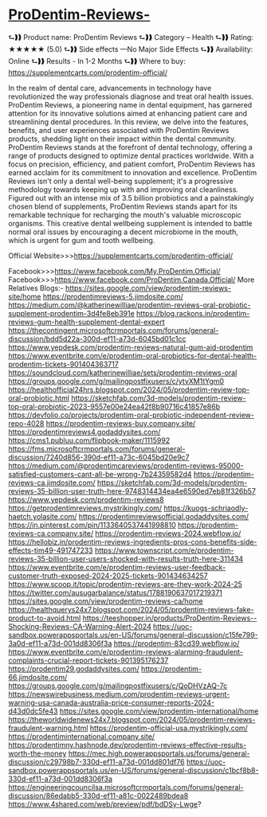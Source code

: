 # [ProDentim-Reviews-](https://www.facebook.com/My.ProDentim.Official/)
⮑❱❱ Product name: ProDentim Reviews
⮑❱❱ Category – Health 
⮑❱❱ Rating: ★★★★★ (5.0) 
⮑❱❱ Side effects —No Major Side Effects 
⮑❱❱ Availability: Online
⮑❱❱ Results - In 1-2 Months
⮑❱❱ Where to buy: https://supplementcarts.com/prodentim-official/



In the realm of dental care, advancements in technology have revolutionized the way professionals diagnose and treat oral health issues. ProDentim Reviews, a pioneering name in dental equipment, has garnered attention for its innovative solutions aimed at enhancing patient care and streamlining dental procedures. In this review, we delve into the features, benefits, and user experiences associated with ProDentim Reviews products, shedding light on their impact within the dental community.
ProDentim Reviews stands at the forefront of dental technology, offering a range of products designed to optimize dental practices worldwide. With a focus on precision, efficiency, and patient comfort, ProDentim Reviews has earned acclaim for its commitment to innovation and excellence.
ProDentim Reviews isn't only a dental well-being supplement; it's a progressive methodology towards keeping up with and improving oral cleanliness. Figured out with an intense mix of 3.5 billion probiotics and a painstakingly chosen blend of supplements, ProDentim Reviews stands apart for its remarkable technique for recharging the mouth's valuable microscopic organisms. This creative dental wellbeing supplement is intended to battle normal oral issues by encouraging a decent microbiome in the mouth, which is urgent for gum and tooth wellbeing.


Official Website>>>https://supplementcarts.com/prodentim-official/

Facebook>>>https://www.facebook.com/My.ProDentim.Official/
Facebook>>>https://www.facebook.com/ProDentim.Canada.Official/
More Relatives Blogs:-
https://sites.google.com/view/prodentim-reviews-site/home
https://prodentimreviews-5.jimdosite.com/
https://medium.com/@katherinewilliae/prodentim-reviews-oral-probiotic-supplement-prodentim-3d4fe8eb391e
https://blog.rackons.in/prodentim-reviews-gum-health-supplement-dental-expert
https://thecontingent.microsoftcrmportals.com/forums/general-discussion/bdd5d22a-300d-ef11-a73d-6045bd01c1cc
https://www.yepdesk.com/prodentim-reviews-natural-gum-aid-prodentim
https://www.eventbrite.com/e/prodentim-oral-probiotics-for-dental-health-prodentim-tickets-901404363717
https://soundcloud.com/katherinewilliae/sets/prodentim-reviews-oral
https://groups.google.com/g/mailingpostfixusers/c/ytvXM1tYgm0
https://healthofficial24hrs.blogspot.com/2024/05/prodentim-review-top-oral-probiotic.html
https://sketchfab.com/3d-models/prodentim-review-top-oral-probiotic-2023-9557e00e24ea42f8b90716c41857e86b
https://devfolio.co/projects/prodentim-oral-probiotic-independent-review-repo-4028
https://prodentim-reviews-buy.company.site/
https://prodentimreviews4.godaddysites.com/
https://cms1.publuu.com/flipbook-maker/1115992
https://fms.microsoftcrmportals.com/forums/general-discussion/7240d856-390d-ef11-a73c-6045bd20e9c7
https://medium.com/@prodentimcareviews/prodentim-reviews-95000-satisfied-customers-cant-all-be-wrong-7b24359582d4
https://prodentim-reviews-ca.jimdosite.com/
https://sketchfab.com/3d-models/prodentim-reviews-35-billion-user-truth-here-9748314434ea4e6590ed7eb81f326b57
https://www.yepdesk.com/prodentim-reviews8
https://getprodentimreviews.mystrikingly.com/
https://kuogs-schriaodly-haetch.yolasite.com/
https://prodentimreviewsofficial.godaddysites.com/
https://in.pinterest.com/pin/1133640537441998810
https://prodentim-reviews-ca.company.site/
https://prodentim-reviews-2024.webflow.io/
https://hellobiz.in/prodentim-reviews-ingredients-pros-cons-benefits-side-effects-tim49-491747233
https://www.townscript.com/e/prodentim-reviews-35-billion-user-users-shocked-with-results-truth-here-311434
https://www.eventbrite.com/e/prodentim-reviews-user-feedback-customer-truth-exposed-2024-2025-tickets-901434634257
https://www.scoop.it/topic/prodentim-reviews-are-they-work-2024-25
https://twitter.com/ausugarbalance/status/1788190637017219371
https://sites.google.com/view/prodentim-reviews-ca/home
https://healthquerys24x7.blogspot.com/2024/05/prodentim-reviews-fake-product-to-avoid.html
https://teeshopper.in/products/ProDentim-Reviews--Shocking-Reviews-CA-Warning-Alert-2024
https://uoc-sandbox.powerappsportals.us/en-US/forums/general-discussion/c15fe799-3a0d-ef11-a73d-001dd8306f3a
https://prodentim-83cd39.webflow.io/
https://www.eventbrite.com/e/prodentim-reviews-alarming-fraudulent-complaints-crucial-report-tickets-901395176237
https://prodentim29.godaddysites.com/
https://prodentim-66.jimdosite.com/
https://groups.google.com/g/mailingpostfixusers/c/QoDHVzAQ-7c
https://newswirebusiness.medium.com/prodentim-reviews-urgent-warning-usa-canada-australia-price-consumer-reports-2024-d43d0dc5fe43
https://sites.google.com/view/prodentim-international/home
https://theworldwidenews24x7.blogspot.com/2024/05/prodentim-reviews-fraudulent-warning.html
https://prodentim-official-usa.mystrikingly.com/
https://prodentiminternational.company.site/
https://prodentimny.hashnode.dev/prodentim-reviews-effective-results-worth-the-money
https://mec.high.powerappsportals.us/forums/general-discussion/c29798b7-330d-ef11-a73d-001dd801df76
https://uoc-sandbox.powerappsportals.us/en-US/forums/general-discussion/c1bcf8b8-330d-ef11-a73d-001dd8306f3a
https://engineeringcouncilsa.microsoftcrmportals.com/forums/general-discussion/86edabb5-330d-ef11-a81c-0022489bdea8
https://www.4shared.com/web/preview/pdf/bdDSy-Lwge?




